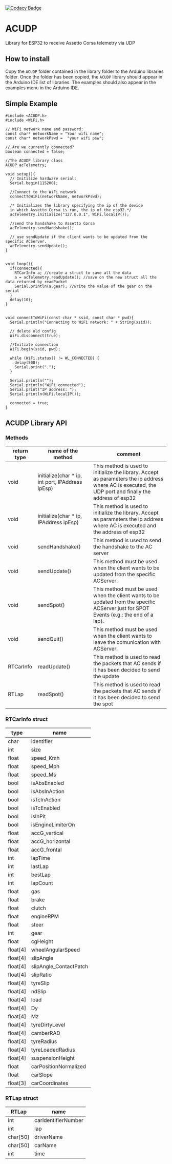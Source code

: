 [![Codacy Badge](https://api.codacy.com/project/badge/Grade/480a78185b0d4cc8b9707b5d1942ab45)](https://www.codacy.com/manual/slinucs/ACUDP?utm_source=github.com&amp;utm_medium=referral&amp;utm_content=ch3p4ll3/ACUDP&amp;utm_campaign=Badge_Grade)
# ACUDP
Library for ESP32 to receive Assetto Corsa telemetry via UDP

## How to install
Copy the `ACUDP` folder contained in the library folder to the Arduino libraries folder. Once the folder has been copied, the `ACUDP` library should appear in the Arduino IDE list of libraries. The examples should also appear in the examples menu in the Arduino IDE.

## Simple Example
```
#include <ACUDP.h>
#include <WiFi.h>

// WiFi network name and password:
const char* networkName = "Your wifi name";
const char* networkPswd =  "your wifi psw";

// Are we currently connected?
boolean connected = false;

//The ACUDP library class
ACUDP acTelemetry;

void setup(){
  // Initilize hardware serial:
  Serial.begin(115200);
  
  //Connect to the WiFi network
  connectToWiFi(networkName, networkPswd);
  
  /* Initializes the library specifying the ip of the device
  in which Assetto Corsa is run, the ip of the esp32.*/
  acTelemetry.initialize("127.0.0.1", WiFi.localIP());
  
  //send the handshake to Assetto Corsa
  acTelemetry.sendHandshake();
  
  // use sendUpdate if the client wants to be updated from the specific ACServer.
  acTelemetry.sendUpdate();
}


void loop(){
  if(connected){
    RTCarInfo a; //create a struct to save all the data
    a = acTelemetry.readUpdate(); //save on the new struct all the data returned by readPacket
    Serial.println(a.gear); //write the value of the gear on the serial
  }
  delay(10);
}


void connectToWiFi(const char * ssid, const char * pwd){
  Serial.println("Connecting to WiFi network: " + String(ssid));

  // delete old config
  WiFi.disconnect(true);
  
  //Initiate connection
  WiFi.begin(ssid, pwd);

  while (WiFi.status() != WL_CONNECTED) {
    delay(500);
    Serial.print(".");
  }

  Serial.println("");
  Serial.println("WiFi connected");
  Serial.print("IP address: ");
  Serial.println(WiFi.localIP());

  connected = true;
}
```

## ACUDP Library API
### Methods
| return type |                name of the method               |    comment    |
| ----------- | ----------------------------------------------- | ------------- |
| void        | initialize(char * ip, int port, IPAddress ipEsp)| This method is used to initialize the library. Accept as parameters the ip address where AC is executed, the UDP port and finally the address of esp32
| void        | initialize(char * ip, IPAddress ipEsp)          | This method is used to initialize the library. Accept as parameters the ip address where AC is executed and the address of esp32
| void        | sendHandshake()                                 | This method is used to send the handshake to the AC server
| void        | sendUpdate()                                    | This method must be used when the client wants to be updated from the specific ACServer.
| void        | sendSpot()                                      | This method must be used when the client wants to be updated from the specific ACServer just for SPOT Events (e.g.: the end of a lap).
| void         | sendQuit()                                     | This method must be used when the client wants to leave the comunication with ACServer.
| RTCarInfo    | readUpdate()                                   | This method is used to read the packets that AC sends if it has been decided to send the update
| RTLap        | readSpot()                                     | This method is used to read the packets that AC sends if it has been decided to send the spot

### RTCarInfo struct
|   type   |           name         |
| -------- | ---------------------- |
| char     | identifier             |
| int      | size                   |
| float    | speed_Kmh              |
| float    | speed_Mph              |
| float    | speed_Ms               |
| bool     | isAbsEnabled           |
| bool     | isAbsInAction          |
| bool     | isTcInAction           |
| bool     | isTcEnabled            |
| bool     | isInPit                |
| bool     | isEngineLimiterOn      |
| float    | accG_vertical          |
| float    | accG_horizontal        |
| float    | accG_frontal           |
| int      | lapTime                |
| int      | lastLap                |
| int      | bestLap                |
| int      | lapCount               |
| float    | gas                    |
| float    | brake                  |
| float    | clutch                 |
| float    | engineRPM              |
| float    | steer                  |
| int      | gear                   |
| float    | cgHeight               |
| float[4] | wheelAngularSpeed      |
| float[4] | slipAngle              |
| float[4] | slipAngle_ContactPatch |
| float[4] | slipRatio              |
| float[4] | tyreSlip               |
| float[4] | ndSlip                 |
| float[4] | load                   |
| float[4] | Dy                     |
| float[4] | Mz                     |
| float[4] | tyreDirtyLevel         |
| float[4] | camberRAD              |
| float[4] | tyreRadius             |
| float[4] | tyreLoadedRadius       |
| float[4] | suspensionHeight       |
| float    | carPositionNormalized  |
| float    | carSlope               |
| float[3] | carCoordinates         |

### RTLap struct
|   RTLap  |         name        |
| -------- | ------------------- |
| int      | carIdentifierNumber |
| int      | lap                 |
| char[50] | driverName          |
| char[50] | carName             |
| int      | time                |
